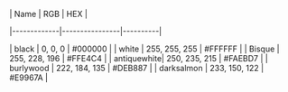 | Name        | RGB            | HEX      |

|-------------|----------------|----------|

| black       | 0, 0, 0        | #000000 |
| white       | 255, 255, 255  | #FFFFFF |
| Bisque      | 255, 228, 196  | #FFE4C4 |
| antiquewhite| 250, 235, 215  | #FAEBD7 |
| burlywood   | 222, 184, 135  | #DEB887 |
| darksalmon  | 233, 150, 122  | #E9967A |